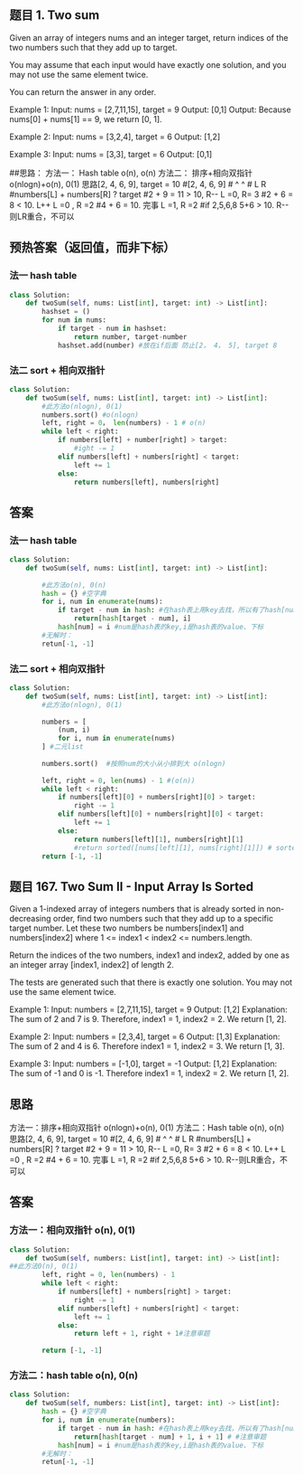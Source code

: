 ## 题目 1. Two sum
Given an array of integers nums and an integer target, return indices of the two numbers such that they add up to target.

You may assume that each input would have exactly one solution, and you may not use the same element twice.

You can return the answer in any order.

 

Example 1:
Input: nums = [2,7,11,15], target = 9
Output: [0,1]
Output: Because nums[0] + nums[1] == 9, we return [0, 1].

Example 2:
Input: nums = [3,2,4], target = 6
Output: [1,2]

Example 3:
Input: nums = [3,3], target = 6
Output: [0,1]

##思路：
方法一：
Hash table o(n), o(n)
方法二：
排序+相向双指针 o(nlogn)+o(n), 0(1) 
思路[2, 4, 6, 9], target = 10
        #[2, 4, 6, 9]
        # ^        ^
        # L        R
        #numbers[L] + numbers[R] ? target
        #2 + 9 = 11 > 10, R--  L =0, R= 3
        #2 + 6 = 8 < 10. L++ L =0 , R =2
        #4 + 6 = 10. 完事 L =1, R =2
        #if 2,5,6,8 5+6 > 10.  R--则LR重合，不可以
        
## 预热答案（返回值，而非下标）
### 法一 hash table
``` python
class Solution:
    def twoSum(self, nums: List[int], target: int) -> List[int]:
        hashset = ()
        for num in nums:
            if target - num in hashset:
                return number, target-number
            hashset.add(number) #放在if后面 防止[2， 4， 5], target 8
```
### 法二 sort + 相向双指针
``` Python
class Solution:
    def twoSum(self, nums: List[int], target: int) -> List[int]:
        #此方法o(nlogn), 0(1)
        numbers.sort() #o(nlogn)
        left, right = 0， len(numbers) - 1 # o(n)
        while left < right:
            if numbers[left] + number[right] > target:
                #ight -= 1
            elif numbers[left] + numbers[right] < target:
                left += 1
            else:
                return numbers[left], numbers[right]
```
## 答案
### 法一 hash table
``` python
class Solution:
    def twoSum(self, nums: List[int], target: int) -> List[int]:
    
        #此方法o(n), 0(n)
        hash = {} #空字典
        for i, num in enumerate(nums):
            if target - num in hash: #在hash表上用key去找，所以有了hash[num] = i
                return[hash[target - num], i]
            hash[num] = i #num是hash表的key,i是hash表的value、下标
        #无解时：
        retun[-1, -1]           
```
### 法二 sort + 相向双指针
``` Python
class Solution:
    def twoSum(self, nums: List[int], target: int) -> List[int]:
        #此方法o(nlogn), 0(1)
        
        numbers = [
            (num, i)
            for i, num in enumerate(nums)
        ] #二元list
        
        numbers.sort()  #按照num的大小从小排到大 o(nlogn)
        
        left, right = 0, len(nums) - 1 #(o(n))
        while left < right:
            if numbers[left][0] + numbers[right][0] > target:
                right -= 1
            elif numbers[left][0] + numbers[right][0] < target:
                left += 1  
            else:
                return numbers[left][1], numbers[right][1]   
                #return sorted([nums[left][1], nums[right][1]]) # sorted是因为最后返回的下标要求他必须从小到大
        return [-1, -1]
 ```
 
## 题目 167. Two Sum II - Input Array Is Sorted
Given a 1-indexed array of integers numbers that is already sorted in non-decreasing order, find two numbers such that they add up to a specific target number. Let these two numbers be numbers[index1] and numbers[index2] where 1 <= index1 < index2 <= numbers.length.

Return the indices of the two numbers, index1 and index2, added by one as an integer array [index1, index2] of length 2.

The tests are generated such that there is exactly one solution. You may not use the same element twice.

 
Example 1:
Input: numbers = [2,7,11,15], target = 9
Output: [1,2]
Explanation: The sum of 2 and 7 is 9. Therefore, index1 = 1, index2 = 2. We return [1, 2].

Example 2:
Input: numbers = [2,3,4], target = 6
Output: [1,3]
Explanation: The sum of 2 and 4 is 6. Therefore index1 = 1, index2 = 3. We return [1, 3].

Example 3:
Input: numbers = [-1,0], target = -1
Output: [1,2]
Explanation: The sum of -1 and 0 is -1. Therefore index1 = 1, index2 = 2. We return [1, 2].    

## 思路
方法一：排序+相向双指针 o(nlogn)+o(n), 0(1)
方法二：Hash table o(n), o(n)
思路[2, 4, 6, 9], target = 10
        #[2, 4, 6, 9]
        # ^        ^
        # L        R
        #numbers[L] + numbers[R] ? target
        #2 + 9 = 11 > 10, R--  L =0, R= 3
        #2 + 6 = 8 < 10. L++ L =0 , R =2
        #4 + 6 = 10. 完事 L =1, R =2
        #if 2,5,6,8 5+6 > 10.  R--则LR重合，不可以
## 答案
### 方法一：相向双指针 o(n), 0(1)
```Python
class Solution:
    def twoSum(self, numbers: List[int], target: int) -> List[int]:
##此方法0(n), 0(1)        
        left, right = 0, len(numbers) - 1
        while left < right:
            if numbers[left] + numbers[right] > target:
                right -= 1
            elif numbers[left] + numbers[right] < target:
                left += 1
            else:
                return left + 1, right + 1#注意审题
            
        return [-1, -1]

```
### 方法二：hash table o(n), 0(n)
```python       
class Solution:
    def twoSum(self, numbers: List[int], target: int) -> List[int]:        
        hash = {} #空字典
        for i, num in enumerate(numbers):
            if target - num in hash: #在hash表上用key去找，所以有了hash[num] = i
                return[hash[target - num] + 1, i + 1] # #注意审题
            hash[num] = i #num是hash表的key,i是hash表的value、下标
        #无解时：
        retun[-1, -1]
  ```
